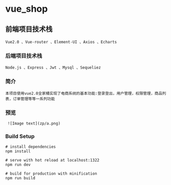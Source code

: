 # vue_shop

## 前端项目技术栈
```
Vue2.0 、Vue-router 、Element-UI 、Axios 、Echarts
```

### 后端项目技术栈
```
Node.js 、Express 、Jwt 、Mysql 、Sequeliez
```

### 简介
```
本项目使用vue2.0全家桶实现了电商系统的基本功能:登录登出，用户管理，权限管理，商品列表，订单管理等等一系列功能

```
### 预览
```
 ![Image text](zp/a.png)
```

### Build Setup
```
# install dependencies
npm install

# serve with hot reload at localhost:1322
npm run dev

# build for production with minification
npm run build
```
